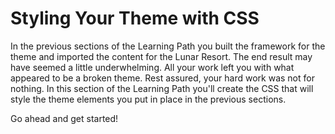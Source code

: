 # Styling Your Theme with CSS

In the previous sections of the Learning Path you built the framework for the
theme and imported the content for the Lunar Resort. The end result may have 
seemed a little underwhelming. All your work left you with what appeared to be 
a broken theme. Rest assured, your hard work was not for nothing. In this 
section of the Learning Path you'll create the CSS that will style the theme 
elements you put in place in the previous sections.

Go ahead and get started!

